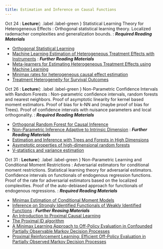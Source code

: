 ```yaml
---
title: Estimation and Inference on Causal Functions
---
```


Oct 24
: **Lecture**{: .label .label-green } Statistical Learning Theory for Heterogeneous Effects
: Orthogonal statistical learning theory. Localized rademacher complexities and generalization bounds.
: ***Required Reading Materials***
- [Orthogonal Statistical Learning](https://arxiv.org/abs/1901.09036)
- [Machine Learning Estimation of Heterogeneous Treatment Effects with Instruments](https://arxiv.org/abs/1905.10176)
: ***Further Reading Materials***
- [Meta-learners for Estimating Heterogeneous Treatment Effects using Machine Learning](https://arxiv.org/abs/1706.03461)
- [Minimax rates for heterogeneous causal effect estimation](https://arxiv.org/abs/2203.00837)
- [Treatment Heterogeneity for Survival Outcomes](https://arxiv.org/abs/2207.07758)

Oct 26
: **Lecture**{: .label .label-green } Non-Parametric Confidence Intervals with Random Forests
: Non-parametric confidence intervals, random forests and nearest neighbors. Proof of asymptotic linearity for kernel based moment estimators. Proof of bias for k-NN and (maybe proof of bias for Trees). Proof of confidence intervals with nuisance parameters and local orthogonality. 
: ***Required Reading Materials***
- [Orthogonal Random Forest for Causal Inference](https://arxiv.org/abs/1806.03467)
- [Non-Parametric Inference Adaptive to Intrinsic Dimension](https://papers.ssrn.com/sol3/papers.cfm?abstract_id=3313987)
: ***Further Reading Materials***
- [Estimation and Inference with Trees and Forests in High Dimensions](https://arxiv.org/abs/2007.03210)
- [Asymptotic properties of high-dimensional random forests](https://projecteuclid.org/journals/annals-of-statistics/volume-50/issue-6/Asymptotic-properties-of-high-dimensional-random-forests/10.1214/22-AOS2234.full)
- [V-statistics and variance estimation](https://dl.acm.org/doi/abs/10.5555/3546258.3546545)


Oct 31
: **Lecture**{: .label .label-green } Non-Parametric Learning and Conditional Moment Restrictions
: Adversarial estimators for conditional moment restrictions. Statistical learning theory for adversarial estimators. Confidence intervals on functionals of endogenous regression functions. Proof of the rate for adversarial estimators based on the localized complexities. Proof of the auto-debiased approach for functionals of endogenous regressions.
: ***Required Reading Materials***
- [Minimax Estimation of Conditional Moment Models](https://arxiv.org/abs/2006.07201)
- [Inference on Strongly Identified Functionals of Weakly Identified Functions](https://arxiv.org/abs/2208.08291)
: ***Further Reasing Materials***
- [An Introduction to Proximal Causal Learning](https://arxiv.org/abs/2009.10982)
- [The Proximal ID algorithm](https://arxiv.org/abs/2108.06818)
- [A Minimax Learning Approach to Off-Policy Evaluation in Confounded Partially Observable Markov Decision Processes](https://arxiv.org/abs/2111.06784)
- [Proximal Reinforcement Learning: Efficient Off-Policy Evaluation in Partially Observed Markov Decision Processes](https://arxiv.org/abs/2110.15332)
